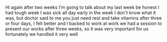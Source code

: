 
Hi again after two weeks
I'm going to talk about my last week
be honest I had tough week
I was sick all day early in the week
I don't know what it was, but doctor said to me you just need rest and take vitamins
after three or four days, I felt better and I backed to work
at work we had a session to present our works after three weeks, so it was very important for us
fortunately we handled it very well
